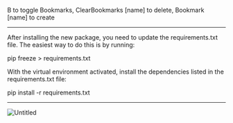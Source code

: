 B to toggle Bookmarks, ClearBookmarks [name] to delete, Bookmark [name] to create

---

After installing the new package, you need to update the requirements.txt file. The easiest way to do this is by running:

pip freeze > requirements.txt

With the virtual environment activated, install the dependencies listed in the requirements.txt file:

pip install -r requirements.txt

---

![Untitled](https://github.com/user-attachments/assets/8632d2ce-455a-4964-bfaa-4f5b86f4a3cc)

